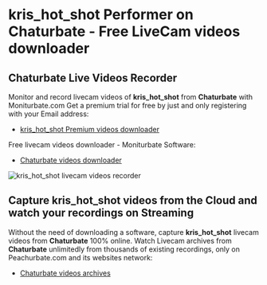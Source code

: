 # kris_hot_shot Performer on Chaturbate - Free LiveCam videos downloader

## Chaturbate Live Videos Recorder

Monitor and record livecam videos of **kris_hot_shot** from **Chaturbate** with Moniturbate.com
Get a premium trial for free by just and only registering with your Email address:
* [kris_hot_shot Premium videos downloader](https://moniturbate.com/request-demo-licence-key.html)

Free livecam videos downloader - Moniturbate Software:
* [Chaturbate videos downloader](https://moniturbate.com/moniturbate-download-software.html)

![kris_hot_shot livecam videos recorder](https://peachurnet.com/templates/moniturbate-software.png)


## Capture kris_hot_shot videos from the Cloud and watch your recordings on Streaming

Without the need of downloading a software, capture **kris_hot_shot** livecam videos from **Chaturbate** 100% online.
Watch Livecam archives from **Chaturbate** unlimitedly from thousands of existing recordings, only on Peachurbate.com and its websites network:
* [Chaturbate videos archives](https://peachurnet.com/)